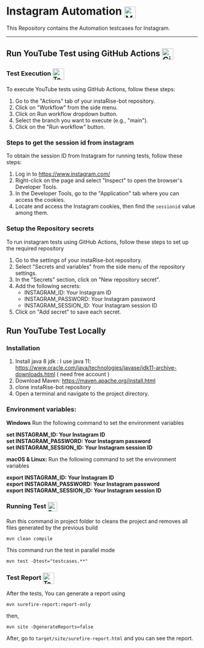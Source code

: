 # Instagram Automation <img align="center" src="https://bh-bts.github.io/media/instagram-logo.png" alt="YouTube" width="30" height="30">
This Repository contains the Automation testcases for Instagram.

---
## Run YouTube Test using GitHub Actions <img align="center" src="https://bh-bts.github.io/media/github-actions-logo.png" alt="GitHub Actions" width="30" height="30">

### Test Execution <img align="center" src="https://bh-bts.github.io/media/test-execution-logo.png" alt="Test Execution" width="30" height="30">

To execute YouTube tests using GitHub Actions, follow these steps:

1. Go to the "Actions" tab of your instaRise-bot repository.
2. Click on "Workflow" from the side menu.
3. Click on Run workflow dropdown button.
4. Select the branch you want to execute (e.g., "main").
5. Click on the "Run workflow" button.

### Steps to get the session id from instagram

To obtain the session ID from Instagram for running tests, follow these steps:

1. Log in to https://www.instagram.com/
2. Right-click on the page and select "Inspect" to open the browser's Developer Tools.
3. In the Developer Tools, go to the "Application" tab where you can access the cookies.
4. Locate and access the Instagram cookies, then find the `sessionid` value among them.

### Setup the Repository secrets

To run instagram tests using GitHub Actions, follow these steps to set up the required repository

1. Go to the settings of your instaRise-bot repository.
2. Select "Secrets and variables" from the side menu of the repository settings.
3. In the "Secrets" section, click on "New repository secret".
4. Add the following secrets:
   - INSTAGRAM_ID: Your Instagram ID
   - INSTAGRAM_PASSWORD: Your Instagram password
   - INSTAGRAM_SESSION_ID: Your Instagram session ID
5. Click on "Add secret" to save each secret.

## Run YouTube Test Locally

### Installation

1. Install java 8 jdk : I use java 11: https://www.oracle.com/java/technologies/javase/jdk11-archive-downloads.html ( need free account )
2. Download Maven: https://maven.apache.org/install.html
3. clone instaRise-bot repository
4. Open a terminal and navigate to the project directory.

### Environment variables:
**Windows**
Run the following command to set the environment variables

**set INSTAGRAM_ID: Your Instagram ID**  
**set INSTAGRAM_PASSWORD: Your Instagram password**  
**set INSTAGRAM_SESSION_ID: Your Instagram session ID**

**macOS & Linux:**
Run the following command to set the environment variables

**export INSTAGRAM_ID: Your Instagram ID**  
**export INSTAGRAM_PASSWORD: Your Instagram password**  
**export INSTAGRAM_SESSION_ID: Your Instagram session ID**

### Running Test <img align="center" src="https://bh-bts.github.io/media/running-test-logo.png" alt="Running test" width="25" height="25">

Run this command in project folder to cleans the project and removes all files generated by the previous build

`mvn clean compile`

This command run the test in parallel mode

`mvn test -Dtest="testcases.**"`

### Test Report <img align="center" src="https://bh-bts.github.io/media/test-report-logo.png" alt="Test Report" width="30" height="30">

After the tests, You can generate a report using

`mvn surefire-report:report-only`

then,

`mvn site -DgenerateReports=false`

After, go to `target/site/surefire-report.html` and you can see the report.